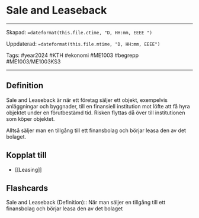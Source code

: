 # Sale and Leaseback

---

Skapad: `=dateformat(this.file.ctime, "D, HH:mm, EEEE ")`

Uppdaterad: `=dateformat(this.file.mtime, "D, HH:mm, EEEE")`

Tags: #year2024 #KTH #ekonomi #ME1003 #begrepp #ME1003/ME1003KS3

---

## Definition

Sale and Leaseback är när ett företag säljer ett objekt, exempelvis anläggningar och byggnader, till en finansiell institution mot löfte att få hyra objektet under en förutbestämd tid. Risken flyttas då över till institutionen som köper objektet.

Alltså säljer man en tillgång till ett finansbolag och börjar leasa den av det bolaget.

## Kopplat till

- [[Leasing]]

## Flashcards

Sale and Leaseback (Definition):: När man säljer en tillgång till ett finansbolag och börjar leasa den av det bolaget
<!--SR:!2024-03-21,14,290!2024-03-23,15,292-->

